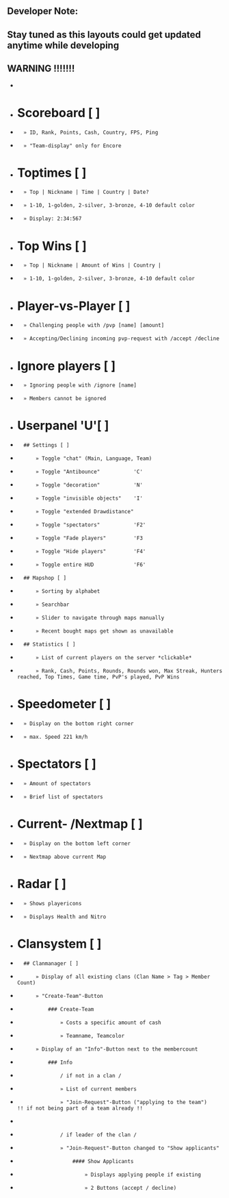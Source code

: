 ## Developer Note:
## Stay tuned as this layouts could get updated anytime while developing
##
##
## WARNING !!!!!!!
*
*	# Scoreboard [ ]
*		» ID, Rank, Points, Cash, Country, FPS, Ping
*		» "Team-display" only for Encore

*	# Toptimes [ ]
*		» Top | Nickname | Time | Country | Date?
*		» 1-10, 1-golden, 2-silver, 3-bronze, 4-10 default color
*		» Display: 2:34:567

*	# Top Wins [ ]
*		» Top | Nickname | Amount of Wins | Country |
*		» 1-10, 1-golden, 2-silver, 3-bronze, 4-10 default color

*	# Player-vs-Player [ ]
*		» Challenging people with /pvp [name] [amount]
*		» Accepting/Declining incoming pvp-request with /accept /decline

*	# Ignore players [ ]
*		» Ignoring people with /ignore [name]
*		» Members cannot be ignored

*	# Userpanel 'U'[ ]
*		## Settings [ ]
*			» Toggle "chat" (Main, Language, Team)
*			» Toggle "Antibounce" 			'C'
*			» Toggle "decoration" 			'N'
*			» Toggle "invisible objects" 	'I'
*			» Toggle "extended Drawdistance"
*			» Toggle "spectators" 			'F2'
*			» Toggle "Fade players" 		'F3
*			» Toggle "Hide players" 		'F4'
*			» Toggle entire HUD				'F6'

*		## Mapshop [ ]
*			» Sorting by alphabet
*			» Searchbar
*			» Slider to navigate through maps manually
*			» Recent bought maps get shown as unavailable

*		## Statistics [ ]
*			» List of current players on the server *clickable*
*			» Rank, Cash, Points, Rounds, Rounds won, Max Streak, Hunters reached, Top Times, Game time, PvP's played, PvP Wins

*	# Speedometer [ ]
*		» Display on the bottom right corner
*		» max. Speed 221 km/h

*	# Spectators [ ]
*		» Amount of spectators
*		» Brief list of spectators

*	# Current- /Nextmap [ ]
*		» Display on the bottom left corner
*		» Nextmap above current Map

*	# Radar [ ]
*		» Shows playericons
*		» Displays Health and Nitro

*	# Clansystem [ ]
*		## Clanmanager [ ]
*			» Display of all existing clans (Clan Name > Tag > Member Count)
*			» "Create-Team"-Button
*				### Create-Team
*					» Costs a specific amount of cash
*					» Teamname, Teamcolor
*			» Display of an "Info"-Button next to the membercount
*				### Info
*					/ if not in a clan /
*					» List of current members
*					» "Join-Request"-Button ("applying to the team")	!! if not being part of a team already !!
*
*					/ if leader of the clan /
*					» "Join-Request"-Button changed to "Show applicants"
*						#### Show Applicants
*							» Displays applying people if existing
*							» 2 Buttons (accept / decline)
